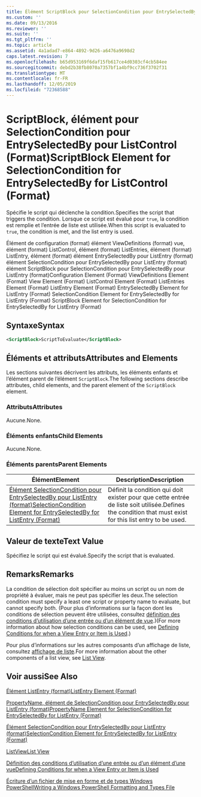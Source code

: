 ```yaml
---
title: Élément ScriptBlock pour SelectionCondition pour EntrySelectedBy pour ListControl (format) | Microsoft Docs
ms.custom: ''
ms.date: 09/13/2016
ms.reviewer: ''
ms.suite: ''
ms.tgt_pltfrm: ''
ms.topic: article
ms.assetid: 4a1adad7-e864-4892-9d26-a6476a9698d2
caps.latest.revision: 7
ms.openlocfilehash: b65d953169f6daf15fb617ce4d0303cf4cb584ee
ms.sourcegitcommit: debd2b38fb8070a7357bf1a4bf9cc736f3702f31
ms.translationtype: MT
ms.contentlocale: fr-FR
ms.lasthandoff: 12/05/2019
ms.locfileid: "72368588"
---
```

# <a name="scriptblock-element-for-selectioncondition-for-entryselectedby-for-listcontrol-format"></a><span data-ttu-id="5953a-102">ScriptBlock, élément pour SelectionCondition pour EntrySelectedBy pour ListControl (Format)</span><span class="sxs-lookup"><span data-stu-id="5953a-102">ScriptBlock Element for SelectionCondition for EntrySelectedBy for ListControl (Format)</span></span>

<span data-ttu-id="5953a-103">Spécifie le script qui déclenche la condition.</span><span class="sxs-lookup"><span data-stu-id="5953a-103">Specifies the script that triggers the condition.</span></span> <span data-ttu-id="5953a-104">Lorsque ce script est évalué pour `true`, la condition est remplie et l’entrée de liste est utilisée.</span><span class="sxs-lookup"><span data-stu-id="5953a-104">When this script is evaluated to `true`, the condition is met, and the list entry is used.</span></span>

<span data-ttu-id="5953a-105">Élément de configuration (format) élément ViewDefinitions (format) vue, élément (format) ListControl, élément (format) ListEntries, élément (format) ListEntry, élément (format) élément EntrySelectedBy pour ListEntry (format) élément SelectionCondition pour EntrySelectedBy pour ListEntry (format) élément ScriptBlock pour SelectionCondition pour EntrySelectedBy pour ListEntry (format)</span><span class="sxs-lookup"><span data-stu-id="5953a-105">Configuration Element (Format) ViewDefinitions Element (Format) View Element (Format) ListControl Element (Format) ListEntries Element (Format) ListEntry Element (Format) EntrySelectedBy Element for ListEntry (Format) SelectionCondition Element for EntrySelectedBy for ListEntry (Format) ScriptBlock Element for SelectionCondition for EntrySelectedBy for ListEntry (Format)</span></span>

## <a name="syntax"></a><span data-ttu-id="5953a-106">Syntaxe</span><span class="sxs-lookup"><span data-stu-id="5953a-106">Syntax</span></span>

```xml
<ScriptBlock>ScriptToEvaluate</ScriptBlock>
```

## <a name="attributes-and-elements"></a><span data-ttu-id="5953a-107">Éléments et attributs</span><span class="sxs-lookup"><span data-stu-id="5953a-107">Attributes and Elements</span></span>

<span data-ttu-id="5953a-108">Les sections suivantes décrivent les attributs, les éléments enfants et l’élément parent de l’élément `ScriptBlock`.</span><span class="sxs-lookup"><span data-stu-id="5953a-108">The following sections describe attributes, child elements, and the parent element of the `ScriptBlock` element.</span></span>

### <a name="attributes"></a><span data-ttu-id="5953a-109">Attributs</span><span class="sxs-lookup"><span data-stu-id="5953a-109">Attributes</span></span>

<span data-ttu-id="5953a-110">Aucune.</span><span class="sxs-lookup"><span data-stu-id="5953a-110">None.</span></span>

### <a name="child-elements"></a><span data-ttu-id="5953a-111">Éléments enfants</span><span class="sxs-lookup"><span data-stu-id="5953a-111">Child Elements</span></span>

<span data-ttu-id="5953a-112">Aucune.</span><span class="sxs-lookup"><span data-stu-id="5953a-112">None.</span></span>

### <a name="parent-elements"></a><span data-ttu-id="5953a-113">Éléments parents</span><span class="sxs-lookup"><span data-stu-id="5953a-113">Parent Elements</span></span>

|<span data-ttu-id="5953a-114">Élément</span><span class="sxs-lookup"><span data-stu-id="5953a-114">Element</span></span>|<span data-ttu-id="5953a-115">Description</span><span class="sxs-lookup"><span data-stu-id="5953a-115">Description</span></span>|
|-------------|-----------------|
|[<span data-ttu-id="5953a-116">Élément SelectionCondition pour EntrySelectedBy pour ListEntry (format)</span><span class="sxs-lookup"><span data-stu-id="5953a-116">SelectionCondition Element for EntrySelectedBy for ListEntry (Format)</span></span>](./selectioncondition-element-for-entryselectedby-for-listcontrol-format.md)|<span data-ttu-id="5953a-117">Définit la condition qui doit exister pour que cette entrée de liste soit utilisée.</span><span class="sxs-lookup"><span data-stu-id="5953a-117">Defines the condition that must exist for this list entry to be used.</span></span>|

## <a name="text-value"></a><span data-ttu-id="5953a-118">Valeur de texte</span><span class="sxs-lookup"><span data-stu-id="5953a-118">Text Value</span></span>

<span data-ttu-id="5953a-119">Spécifiez le script qui est évalué.</span><span class="sxs-lookup"><span data-stu-id="5953a-119">Specify the script that is evaluated.</span></span>

## <a name="remarks"></a><span data-ttu-id="5953a-120">Remarks</span><span class="sxs-lookup"><span data-stu-id="5953a-120">Remarks</span></span>

<span data-ttu-id="5953a-121">La condition de sélection doit spécifier au moins un script ou un nom de propriété à évaluer, mais ne peut pas spécifier les deux.</span><span class="sxs-lookup"><span data-stu-id="5953a-121">The selection condition must specify a least one script or property name to evaluate, but cannot specify both.</span></span> <span data-ttu-id="5953a-122">(Pour plus d’informations sur la façon dont les conditions de sélection peuvent être utilisées, consultez [définition des conditions d’utilisation d’une entrée ou d’un élément de vue](./defining-conditions-for-displaying-data.md).)</span><span class="sxs-lookup"><span data-stu-id="5953a-122">(For more information about how selection conditions can be used, see [Defining Conditions for when a View Entry or Item is Used](./defining-conditions-for-displaying-data.md).)</span></span>

<span data-ttu-id="5953a-123">Pour plus d’informations sur les autres composants d’un affichage de liste, consultez [affichage de liste](./creating-a-list-view.md).</span><span class="sxs-lookup"><span data-stu-id="5953a-123">For more information about the other components of a list view, see [List View](./creating-a-list-view.md).</span></span>

## <a name="see-also"></a><span data-ttu-id="5953a-124">Voir aussi</span><span class="sxs-lookup"><span data-stu-id="5953a-124">See Also</span></span>

[<span data-ttu-id="5953a-125">Élément ListEntry (format)</span><span class="sxs-lookup"><span data-stu-id="5953a-125">ListEntry Element (Format)</span></span>](./listentry-element-for-listcontrol-format.md)

[<span data-ttu-id="5953a-126">PropertyName, élément de SelectionCondition pour EntrySelectedBy pour ListEntry (format)</span><span class="sxs-lookup"><span data-stu-id="5953a-126">PropertyName Element for SelectionCondition for EntrySelectedBy for ListEntry (Format)</span></span>](./propertyname-element-for-selectioncondition-for-entryselectedby-for-listcontrol-format.md)

[<span data-ttu-id="5953a-127">Élément SelectionCondition pour EntrySelectedBy pour ListEntry (format)</span><span class="sxs-lookup"><span data-stu-id="5953a-127">SelectionCondition Element for EntrySelectedBy for ListEntry (Format)</span></span>](./selectioncondition-element-for-entryselectedby-for-listcontrol-format.md)

[<span data-ttu-id="5953a-128">ListView</span><span class="sxs-lookup"><span data-stu-id="5953a-128">List View</span></span>](./creating-a-list-view.md)

[<span data-ttu-id="5953a-129">Définition des conditions d’utilisation d’une entrée ou d’un élément d’une vue</span><span class="sxs-lookup"><span data-stu-id="5953a-129">Defining Conditions for when a View Entry or Item is Used</span></span>](./defining-conditions-for-displaying-data.md)

[<span data-ttu-id="5953a-130">Écriture d’un fichier de mise en forme et de types Windows PowerShell</span><span class="sxs-lookup"><span data-stu-id="5953a-130">Writing a Windows PowerShell Formatting and Types File</span></span>](./writing-a-powershell-formatting-file.md)
